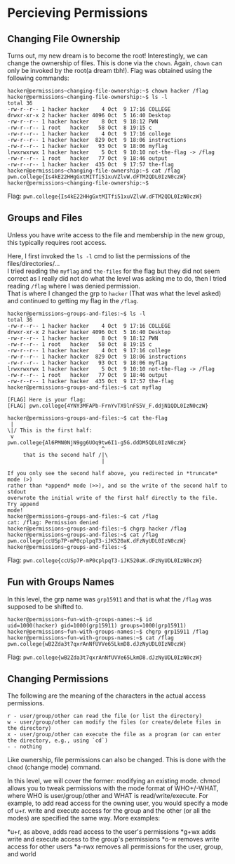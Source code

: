 # Percieving Permissions

## Changing File Ownership

Turns out, my new dream is to become the root!
Interestingly, we can change the ownership of files. This is done via the `chown`.
Again, `chown` can only be invoked by the root(a dream tbh!).
Flag was obtained using the following commands:


```
hacker@permissions~changing-file-ownership:~$ chown hacker /flag
hacker@permissions~changing-file-ownership:~$ ls -l
total 36
-rw-r--r-- 1 hacker hacker    4 Oct  9 17:16 COLLEGE
drwxr-xr-x 2 hacker hacker 4096 Oct  5 16:40 Desktop
-rw-r--r-- 1 hacker hacker    8 Oct  9 18:12 PWN
-rw-r--r-- 1 root   hacker   58 Oct  8 19:15 c
-rw-r--r-- 1 hacker hacker    4 Oct  9 17:16 college
-rw-r--r-- 1 hacker hacker  829 Oct  9 18:06 instructions
-rw-r--r-- 1 hacker hacker   93 Oct  9 18:06 myflag
lrwxrwxrwx 1 hacker hacker    5 Oct  9 10:10 not-the-flag -> /flag
-rw-r--r-- 1 root   hacker   77 Oct  9 18:46 output
-rw-r--r-- 1 hacker hacker  435 Oct  9 17:57 the-flag
hacker@permissions~changing-file-ownership:~$ cat /flag
pwn.college{Is4kE22HHgGxtMITfi51xuVZlvW.dFTM2QDL0IzN0czW}
hacker@permissions~changing-file-ownership:~$ 
```

Flag: `pwn.college{Is4kE22HHgGxtMITfi51xuVZlvW.dFTM2QDL0IzN0czW}`

## Groups and Files

Unless you have write access to the file and membership in the new group, this typically requires root access.

Here, I first invoked the `ls -l` cmd to list the permissions of the files/directories/...  
I tried reading the `myflag` and  `the-files` for the flag but they did not seem correct as I really did not do what the level was asking me to do, then I tried reading `/flag` where I was denied permission.  
That is where I changed the grp to `hacker` (That was what the level asked) and continued to getting my flag in the `/flag`.

```
hacker@permissions~groups-and-files:~$ ls -l
total 36
-rw-r--r-- 1 hacker hacker    4 Oct  9 17:16 COLLEGE
drwxr-xr-x 2 hacker hacker 4096 Oct  5 16:40 Desktop
-rw-r--r-- 1 hacker hacker    8 Oct  9 18:12 PWN
-rw-r--r-- 1 root   hacker   58 Oct  8 19:15 c
-rw-r--r-- 1 hacker hacker    4 Oct  9 17:16 college
-rw-r--r-- 1 hacker hacker  829 Oct  9 18:06 instructions
-rw-r--r-- 1 hacker hacker   93 Oct  9 18:06 myflag
lrwxrwxrwx 1 hacker hacker    5 Oct  9 10:10 not-the-flag -> /flag
-rw-r--r-- 1 root   hacker   77 Oct  9 18:46 output
-rw-r--r-- 1 hacker hacker  435 Oct  9 17:57 the-flag
hacker@permissions~groups-and-files:~$ cat myflag

[FLAG] Here is your flag:
[FLAG] pwn.college{4YNY3MFAPb-FrnYvTX9lnFS5V_F.ddjN1QDL0IzN0czW}

hacker@permissions~groups-and-files:~$ cat the-flag 
 | 
\|/ This is the first half:
 v 
pwn.college{Al6PMN0NjN9gg6UOq9tw6I1-g5G.ddDM5QDL0IzN0czW}
                              ^
     that is the second half /|\
                              |

If you only see the second half above, you redirected in *truncate* mode (>) 
rather than *append* mode (>>), and so the write of the second half to stdout 
overwrote the initial write of the first half directly to the file. Try append 
mode!
hacker@permissions~groups-and-files:~$ cat /flag
cat: /flag: Permission denied
hacker@permissions~groups-and-files:~$ chgrp hacker /flag
hacker@permissions~groups-and-files:~$ cat /flag
pwn.college{ccUSp7P-mP0cplpqT3-iJK520aK.dFzNyUDL0IzN0czW}
hacker@permissions~groups-and-files:~$ 
```

Flag: `pwn.college{ccUSp7P-mP0cplpqT3-iJK520aK.dFzNyUDL0IzN0czW}`

## Fun with Groups Names

In this level, the grp name was `grp15911` and that is what the `/flag` was supposed to be shifted to.
```
hacker@permissions~fun-with-groups-names:~$ id
uid=1000(hacker) gid=1000(grp15911) groups=1000(grp15911)
hacker@permissions~fun-with-groups-names:~$ chgrp grp15911 /flag
hacker@permissions~fun-with-groups-names:~$ cat /flag
pwn.college{wB2Zda3t7qxrAnNfUVVe65LkmD8.dJzNyUDL0IzN0czW}
```

Flag: `pwn.college{wB2Zda3t7qxrAnNfUVVe65LkmD8.dJzNyUDL0IzN0czW}`

## Changing Permissions

The following are the meaning of the characters in the actual access permissions.  
```
r - user/group/other can read the file (or list the directory)
w - user/group/other can modify the files (or create/delete files in the directory)
x - user/group/other can execute the file as a program (or can enter the directory, e.g., using `cd`)
- - nothing 
```
Like ownership, file permissions can also be changed. This is done with the `chmod` (change mode) command.  

In this level, we will cover the former: modifying an existing mode. chmod allows you to tweak permissions with the mode format of WHO+/-WHAT, where WHO is user/group/other and WHAT is read/write/execute. For example, to add read access for the owning user, you would specify a mode of u+r. write and execute access for the group and the other (or all the modes) are specified the same way. More examples:

\*u+r, as above, adds read access to the user's permissions
\*g+wx adds write and execute access to the group's permissions
\*o-w removes write access for other users
\*a-rwx removes all permissions for the user, group, and world

